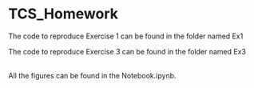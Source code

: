 # TCS_Homework

The code to reproduce Exercise 1 can be found in the folder named Ex1

The code to reproduce Exercise 3 can be found in the folder named Ex3

<br>
All the figures can be found in the Notebook.ipynb. 
